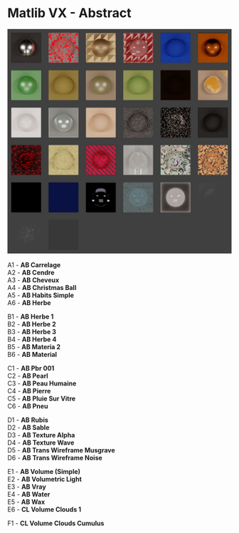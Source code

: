 # Matlib VX - Abstract

![Matlib VX Abstract](https://github.com/don1138/blender-materials/blob/main/Matlib-VX/Matlib-VX-Abstract/Matlib-VX-Abstract.jpg)

A1 - **AB Carrelage**<br>
A2 - **AB Cendre**<br>
A3 - **AB Cheveux**<br>
A4 - **AB Christmas Ball**<br>
A5 - **AB Habits Simple**<br>
A6 - **AB Herbe**<br>

B1 - **AB Herbe 1**<br>
B2 - **AB Herbe 2**<br>
B3 - **AB Herbe 3**<br>
B4 - **AB Herbe 4**<br>
B5 - **AB Materia 2**<br>
B6 - **AB Material**<br>

C1 - **AB Pbr 001**<br>
C2 - **AB Pearl**<br>
C3 - **AB Peau Humaine**<br>
C4 - **AB Pierre**<br>
C5 - **AB Pluie Sur Vitre**<br>
C6 - **AB Pneu**<br>

D1 - **AB Rubis**<br>
D2 - **AB Sable**<br>
D3 - **AB Texture Alpha**<br>
D4 - **AB Texture Wave**<br>
D5 - **AB Trans Wireframe Musgrave**<br>
D6 - **AB Trans Wireframe Noise**<br>

E1 - **AB Volume (Simple)**<br>
E2 - **AB Volumetric Light**<br>
E3 - **AB Vray**<br>
E4 - **AB Water**<br>
E5 - **AB Wax**<br>
E6 - **CL Volume Clouds 1**<br>

F1 - **CL Volume Clouds Cumulus**<br>
